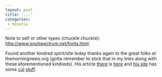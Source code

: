 ```yaml
---
layout: post
title: '...'
categories:
 - minutia
---
```


Note to self or other types (chuckle chuckle): <a href="http://www.soulspectrum.net/fonts.html">http://www.soulspectrum.net/fonts.html</a>.

Found another kindred spirit/site today thanks again to the great folks at themorningnews.org (gotta remember to stick that in my links along with these aforementioned kindreds). His article <a href="http://themorningnews.org">there</a> is <a href="http://www.themorningnews.org/archives/personalities/the_personal_injury_files.shtml">here</a> and <a href="http://www.deeplyshallow.com/">his site</a> has some <a href="http://www.deeplyshallow.com/project/theory.html">cul</a> <a href="http://www.deeplyshallow.com/project/">stuff</a>.

